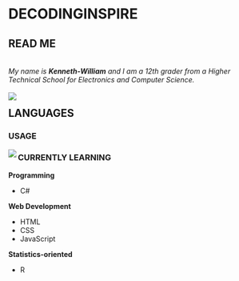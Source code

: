 # DECODINGINSPIRE
## READ ME
</br>
<em>My name is <b>Kenneth-William</b> and I am a 12th grader from a Higher Technical School for Electronics and Computer Science.</em>
</br>
</br>
<a>
  <img align="left" src="https://github-readme-stats.vercel.app/api?username=DecodingInspire9211&&show_icons=true&theme=darcula"></img>
</a>


## LANGUAGES
### USAGE

<a>
  <img align="left" src="https://github-readme-stats.vercel.app/api/top-langs/?username=DecodingInspire9211&&show_icons=true&theme=darcula"></img>
</a>

### CURRENTLY LEARNING

**Programming**
  - C#
  
**Web Development**
  - HTML
  - CSS
  - JavaScript
  
**Statistics-oriented**
  - R


